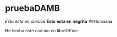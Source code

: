 # pruebaDAMB
*Esto esta en cursiva*
**Esto esta en negrita**
##Holaaaaa

He hecho este cambio en libreOffice
